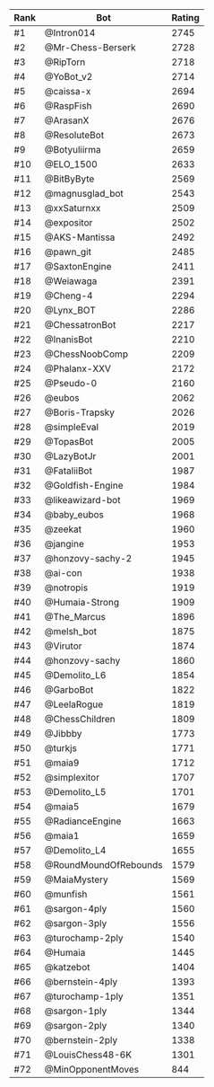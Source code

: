 Rank|Bot|Rating
---|---|---
#1|@Intron014|2745
#2|@Mr-Chess-Berserk|2728
#3|@RipTorn|2718
#4|@YoBot_v2|2714
#5|@caissa-x|2694
#6|@RaspFish|2690
#7|@ArasanX|2676
#8|@ResoluteBot|2673
#9|@Botyuliirma|2659
#10|@ELO_1500|2633
#11|@BitByByte|2569
#12|@magnusglad_bot|2543
#13|@xxSaturnxx|2509
#14|@expositor|2502
#15|@AKS-Mantissa|2492
#16|@pawn_git|2485
#17|@SaxtonEngine|2411
#18|@Weiawaga|2391
#19|@Cheng-4|2294
#20|@Lynx_BOT|2286
#21|@ChessatronBot|2217
#22|@InanisBot|2210
#23|@ChessNoobComp|2209
#24|@Phalanx-XXV|2172
#25|@Pseudo-0|2160
#26|@eubos|2062
#27|@Boris-Trapsky|2026
#28|@simpleEval|2019
#29|@TopasBot|2005
#30|@LazyBotJr|2001
#31|@FataliiBot|1987
#32|@Goldfish-Engine|1984
#33|@likeawizard-bot|1969
#34|@baby_eubos|1968
#35|@zeekat|1960
#36|@jangine|1953
#37|@honzovy-sachy-2|1945
#38|@ai-con|1938
#39|@notropis|1919
#40|@Humaia-Strong|1909
#41|@The_Marcus|1896
#42|@melsh_bot|1875
#43|@Virutor|1874
#44|@honzovy-sachy|1860
#45|@Demolito_L6|1854
#46|@GarboBot|1822
#47|@LeelaRogue|1819
#48|@ChessChildren|1809
#49|@Jibbby|1773
#50|@turkjs|1771
#51|@maia9|1712
#52|@simplexitor|1707
#53|@Demolito_L5|1701
#54|@maia5|1679
#55|@RadianceEngine|1663
#56|@maia1|1659
#57|@Demolito_L4|1655
#58|@RoundMoundOfRebounds|1579
#59|@MaiaMystery|1569
#60|@munfish|1561
#61|@sargon-4ply|1560
#62|@sargon-3ply|1556
#63|@turochamp-2ply|1540
#64|@Humaia|1445
#65|@katzebot|1404
#66|@bernstein-4ply|1393
#67|@turochamp-1ply|1351
#68|@sargon-1ply|1344
#69|@sargon-2ply|1340
#70|@bernstein-2ply|1338
#71|@LouisChess48-6K|1301
#72|@MinOpponentMoves|844
